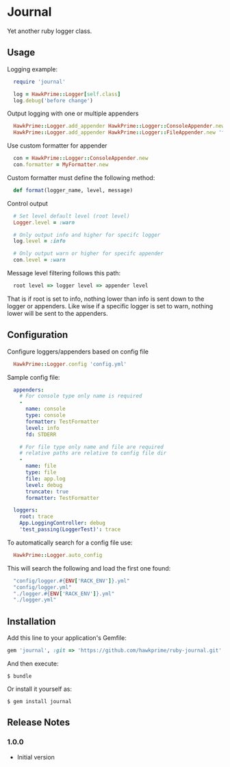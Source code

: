 # Journal

Yet another ruby logger class.

## Usage

Logging example:

```ruby
  require 'journal'

  log = HawkPrime::Logger[self.class]
  log.debug('before change')
```

Output logging with one or multiple appenders

```ruby
  HawkPrime::Logger.add_appender HawkPrime::Logger::ConsoleAppender.new 'con', :info
  HawkPrime::Logger.add_appender HawkPrime::Logger::FileAppender.new 'file', 'a.log', :debug
```

Use custom formatter for appender

```ruby
  con = HawkPrime::Logger::ConsoleAppender.new
  con.formatter = MyFormatter.new
```

Custom formatter must define the following method:

```ruby
  def format(logger_name, level, message)
```

Control output

```ruby
  # Set level default level (root level)
  Logger.level = :warn

  # Only output info and higher for specifc logger
  log.level = :info

  # Only output warn or higher for specifc appender
  con.level = :warn
```

Message level filtering follows this path:

```ruby
  root level => logger level => appender level
```

That is if root is set to info, nothing lower than info
is sent down to the logger or appenders. Like wise if a
specific logger is set to warn, nothing lower will be
sent to the appenders.

## Configuration

Configure loggers/appenders based on config file

```ruby
  HawkPrime::Logger.config 'config.yml'
```

Sample config file:

```yaml
  appenders:
    # For console type only name is required
    -
      name: console
      type: console
      formatter: TestFormatter
      level: info
      fd: STDERR

    # For file type only name and file are required
    # relative paths are relative to config file dir
    -
      name: file
      type: file
      file: app.log
      level: debug
      truncate: true
      formatter: TestFormatter

  loggers:
    root: trace
    App.LoggingController: debug
    'test_passing(LoggerTest)': trace
```


To automatically search for a config file use:

```ruby
  HawkPrime::Logger.auto_config
```

This will search the following and load the first one found:

```ruby
  "config/logger.#{ENV['RACK_ENV']}.yml"
  "config/logger.yml"
  "./logger.#{ENV['RACK_ENV']}.yml"
  "./logger.yml"
```

## Installation

Add this line to your application's Gemfile:

```ruby
gem 'journal', :git => 'https://github.com/hawkprime/ruby-journal.git'
```

And then execute:

    $ bundle

Or install it yourself as:

    $ gem install journal

## Release Notes

### 1.0.0

* Initial version
